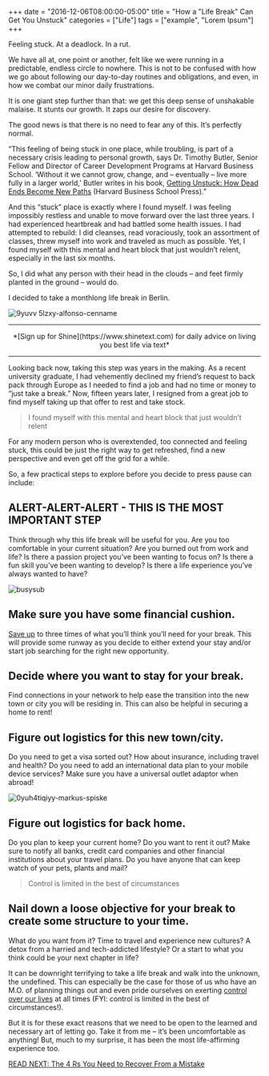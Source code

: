 +++
  date = "2016-12-06T08:00:00-05:00"
  title = "How a \"Life Break\" Can Get You Unstuck"
  categories = ["Life"]
  tags = ["example", "Lorem Ipsum"]
+++



<span class="dropcap">F</span>eeling stuck. At a deadlock. In a rut.

We have all at, one point or another, felt like we were running in a predictable, endless circle to nowhere. This is not to be confused with how we go about following our day-to-day routines and obligations, and even, in how we combat our minor daily frustrations. 

It is one giant step further than that: we get this deep sense of unshakable malaise. It stunts our growth. It zaps our desire for discovery.

The good news is that there is no need to fear any of this. It’s perfectly normal.

“This feeling of being stuck in one place, while troubling, is part of a necessary crisis leading to personal growth, says Dr. Timothy Butler, Senior Fellow and Director of Career Development Programs at Harvard Business School. ‘Without it we cannot grow, change, and – eventually – live more fully in a larger world,’ Butler writes in his book, [Getting Unstuck: How Dead Ends Become New Paths](https://www.amazon.com/Getting-Unstuck-Guide-Discovering-Career/dp/1422132323) (Harvard Business School Press).”

And this “stuck” place is exactly where I found myself. I was feeling impossibly restless and unable to move forward over the last three years. I had experienced heartbreak and had battled some health issues. I had attempted to rebuild: I did cleanses, read voraciously, took an assortment of classes, threw myself into work and traveled as much as possible. Yet, I found myself with this mental and heart block that just wouldn’t relent, especially in the last six months. 

So, I did what any person with their head in the clouds – and feet firmly planted in the ground – would do. 

I decided to take a monthlong life break in Berlin.

![9yuvv 5lzxy-alfonso-cenname](//images.contentful.com/awpxl2koull4/5NRSOze9zOkUmYCsu8SUko/2b383872fb713c729dea292976a98fc9/9yuvv_5lzxy-alfonso-cenname.jpg)

---


<center>*[Sign up for Shine](https://www.shinetext.com) for daily advice on living you best life via text* </center>

---

Looking back now, taking this step was years in the making. As a recent university graduate, I had vehemently declined my friend’s request to back pack through Europe as I needed to find a job and had no time or money to “just take a break.” Now, fifteen years later, I resigned from a great job to find myself taking up that offer to rest and take stock.

> I found myself with this mental and heart block that just wouldn’t relent

For any modern person who is overextended, too connected and feeling stuck, this could be just the right way to get refreshed, find a new perspective and even get off the grid for a while.

So, a few practical steps to explore before you decide to press pause can include:

## ALERT-ALERT-ALERT - THIS IS THE MOST IMPORTANT STEP
Think through why this life break will be useful for you. Are you too comfortable in your current situation? Are you burned out from work and life? Is there a passion project you’ve been wanting to focus on? Is there a fun skill you’ve been wanting to develop? Is there a life experience you’ve always wanted to have?


![busysub](//images.contentful.com/awpxl2koull4/2zhGtuFtw0qI04gK8w6iSy/6c45c63ddb08955a6c303bbe1107a76f/busysub.jpg)

## Make sure you have some financial cushion. 
[Save up](http://advice.shinetext.com/articles/3-ways-your-money-management-can-instantly-boost-your-happiness/) to three times of what you’ll think you’ll need for your break. This will provide some runway as you decide to either extend your stay and/or start job searching for the right new opportunity.


## Decide where you want to stay for your break. 
Find connections in your network to help ease the transition into the new town or city you will be residing in. This can also be helpful in securing a home to rent!


## Figure out logistics for this new town/city. 
Do you need to get a visa sorted out? How about insurance, including travel and health? Do you need to add an international data plan to your mobile device services? Make sure you have a universal outlet adaptor when abroad!

![0yuh4tiqiyy-markus-spiske](//images.contentful.com/awpxl2koull4/tQwo2BZSHm6iSS0caSWyA/f01fda170576b64f3c2b7b1828bff9a7/0yuh4tiqiyy-markus-spiske.jpg)


## Figure out logistics for back home. 
Do you plan to keep your current home? Do you want to rent it out? Make sure to notify all banks, credit card companies and other financial institutions about your travel plans. Do you have anyone that can keep watch of your pets, plants and mail?

> Control is limited in the best of circumstances

## Nail down a loose objective for your break to create some structure to your time. 
What do you want from it? Time to travel and experience new cultures? A detox from a harried and tech-addicted lifestyle? Or a start to what you think could be your next chapter in life? 

It can be downright terrifying to take a life break and walk into the unknown, the undefined. This can especially be the case for those of us who have an M.O. of planning things out and even pride ourselves on exerting [control over our lives](http://advice.shinetext.com/articles/4-ways-to-control-your-inner-control-freak/) at all times (FYI: control is limited in the best of circumstances!). 

But it is for these exact reasons that we need to be open to the learned and necessary art of letting go. Take it from me – it’s been uncomfortable as anything! But, much to my surprise, it has been the most life-affirming experience too.

[READ NEXT: The 4 Rs You Need to Recover From a Mistake
](http://advice.shinetext.com/articles/the-4-rs-you-need-to-recover-from-a-mistake/)

<div class="pubexchange_module" id="pubexchange_below_content" data-pubexchange-module-id="2323"></div>

<script>(function(w, d, s, id) {
  w.PUBX=w.PUBX || {pub: "shine_text", discover: false, lazy: true};
  var js, pjs = d.getElementsByTagName(s)[0];
  if (d.getElementById(id)) return;
  js = d.createElement(s); js.id = id; js.async = true;
  js.src = "//main.pubexchange.com/loader.min.js";
  pjs.parentNode.insertBefore(js, pjs);
}(window, document, "script", "pubexchange-jssdk"));</script>


